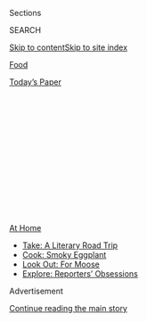 <div id="app">

<div>

<div>

<div>

<div class="NYTAppHideMasthead css-1q2w90k e1suatyy0">

<div class="section css-ui9rw0 e1suatyy2">

<div class="css-eph4ug er09x8g0">

<div class="css-6n7j50">

</div>

<span class="css-1dv1kvn">Sections</span>

<div class="css-10488qs">

<span class="css-1dv1kvn">SEARCH</span>

</div>

[Skip to content](#site-content)[Skip to site
index](#site-index)

</div>

<div id="masthead-section-label" class="css-1wr3we4 eaxe0e00">

[Food](https://www.nytimes.com/section/food)

</div>

<div class="css-10698na e1huz5gh0">

</div>

</div>

<div id="masthead-bar-one" class="section hasLinks css-15hmgas e1csuq9d3">

<div class="css-uqyvli e1csuq9d0">

</div>

<div class="css-1uqjmks e1csuq9d1">

</div>

<div class="css-9e9ivx">

[](https://myaccount.nytimes.com/auth/login?response_type=cookie&client_id=vi)

</div>

<div class="css-1bvtpon e1csuq9d2">

[Today’s
Paper](https://www.nytimes.com/section/todayspaper)

</div>

</div>

</div>

</div>

<div data-aria-hidden="false">

<div id="site-content" data-role="main">

<div>

<div class="css-1aor85t" style="opacity:0.000000001;z-index:-1;visibility:hidden">

<div class="css-1hqnpie">

<div class="css-epjblv">

<span class="css-17xtcya">[Food](/section/food)</span><span class="css-x15j1o">|</span><span class="css-fwqvlz">What
to Cook This
Week</span>

</div>

<div class="css-k008qs">

<div class="css-1iwv8en">

<span class="css-18z7m18"></span>

<div>

</div>

</div>

<span class="css-1n6z4y">https://nyti.ms/2D2984V</span>

<div class="css-1705lsu">

<div class="css-4xjgmj">

<div class="css-4skfbu" data-role="toolbar" data-aria-label="Social Media Share buttons, Save button, and Comments Panel with current comment count" data-testid="share-tools">

  - 
  - 
  - 
  - 
    
    <div class="css-6n7j50">
    
    </div>

  - 

</div>

</div>

</div>

</div>

</div>

</div>

<div id="NYT_TOP_BANNER_REGION" class="css-13pd83m">

<div>

<div id="maps-athome-menu" class="section interactive-content interactive-size-medium css-1edisqu">

<div class="css-17ih8de interactive-body">

<div class="at-home-nav__innerContainer">

<div class="at-home-nav__title">

[At
Home](https://www.nytimes.com/spotlight/at-home?action=click&pgtype=Article&state=default&region=TOP_BANNER&context=at_home_menu)

</div>

  - [Take: A Literary Road
    Trip](https://www.nytimes.com/2020/07/28/books/time-for-a-literary-road-trip.html?action=click&pgtype=Article&state=default&region=TOP_BANNER&context=at_home_menu)
  - [Cook: Smoky
    Eggplant](https://www.nytimes.com/2020/07/29/magazine/bored-with-your-home-cooking-some-smoky-eggplant-will-fix-that.html?action=click&pgtype=Article&state=default&region=TOP_BANNER&context=at_home_menu)
  - [Look Out: For
    Moose](https://www.nytimes.com/2020/07/27/travel/moose-michigan-isle-royale.html?action=click&pgtype=Article&state=default&region=TOP_BANNER&context=at_home_menu)
  - [Explore: Reporters’
    Obsessions](https://www.nytimes.com/interactive/2020/at-home/even-more-reporters-editors-diaries-lists-recommendations.html?action=click&pgtype=Article&state=default&region=TOP_BANNER&context=at_home_menu)

</div>

</div>

</div>

</div>

</div>

<div id="top-wrapper" class="css-1sy8kpn">

<div id="top-slug" class="css-l9onyx">

Advertisement

</div>

[Continue reading the main
story](#after-top)

<div class="ad top-wrapper" style="text-align:center;height:100%;display:block;min-height:250px">

<div id="top" class="place-ad" data-position="top" data-size-key="top">

</div>

</div>

<div id="after-top">

</div>

</div>

<div id="sponsor-wrapper" class="css-1hyfx7x">

<div id="sponsor-slug" class="css-19vbshk">

Supported by

</div>

[Continue reading the main
story](#after-sponsor)

<div id="sponsor" class="ad sponsor-wrapper" style="text-align:center;height:100%;display:block">

</div>

<div id="after-sponsor">

</div>

</div>

[What to Cook](/column/what-to-cook "What to Cook")

<div class="css-1vkm6nb ehdk2mb0">

# What to Cook This Week

</div>

<div class="css-79elbk" data-testid="photoviewer-wrapper">

<div class="css-z3e15g" data-testid="photoviewer-wrapper-hidden">

</div>

<div class="css-1a48zt4 ehw59r15" data-testid="photoviewer-children">

![<span class="css-16f3y1r e13ogyst0" data-aria-hidden="true">Field day
poundcake.</span><span class="css-cnj6d5 e1z0qqy90" itemprop="copyrightHolder"><span class="css-1ly73wi e1tej78p0">Credit...</span><span><span>Craig
Lee for The New York
Times</span></span></span>](https://static01.nyt.com/images/2017/02/20/dining/20COOKING-FIELDDAY-POUNDCAKE2/20COOKING-FIELDDAY-POUNDCAKE2-articleLarge.jpg?quality=75&auto=webp&disable=upscale)

</div>

</div>

<div class="css-xt80pu e12qa4dv0">

<div class="css-18e8msd">

<div class="css-vp77d3 epjyd6m0">

<div class="css-1baulvz">

By [<span class="css-1baulvz last-byline" itemprop="name">Sam
Sifton</span>](https://www.nytimes.com/by/sam-sifton)

</div>

</div>

  - Aug. 2,
    2020

  - 
    
    <div class="css-4xjgmj">
    
    <div class="css-d8bdto" data-role="toolbar" data-aria-label="Social Media Share buttons, Save button, and Comments Panel with current comment count" data-testid="share-tools">
    
      - 
      - 
      - 
      - 
        
        <div class="css-6n7j50">
        
        </div>
    
      - 
    
    </div>
    
    </div>

</div>

</div>

<div class="section meteredContent css-1r7ky0e" name="articleBody" itemprop="articleBody">

<div class="css-1fanzo5 StoryBodyCompanionColumn">

<div class="css-53u6y8">

Good morning. Life during the pandemic offers its pleasures only
fitfully, but there’s a good tomato getting ready for harvest on my
solitary compound-bucketed plant and I’ve been looking forward to it all
week. I’m planning on eating it sun-warm and cut into shingles between
slices of toast, with a little salt and a bunch of mayonnaise. That’s
summer’s greatest sandwich. I can almost taste it now.

Later I’ll turn to [fried
fish](https://cooking.nytimes.com/recipes/1014786-outdoor-fish-fry),
which if you’re lucky you can cook outside, in a cast-iron pan on the
grill, then eat it with hot sauce, [quick-pickled
okra](https://cooking.nytimes.com/recipes/1021260-quick-pickled-okra)
and a thatch of
[coleslaw](https://cooking.nytimes.com/recipes/1014788-simple-slaw).
There’ll be Jennifer Steinhauer’s [Field Day
poundcake](https://cooking.nytimes.com/recipes/12194-field-day-poundcake)
(above) for dessert, because one of the kids is working her way through
[all our poundcake
recipes](https://cooking.nytimes.com/search?q=poundcake) and today is
Jenny’s turn.

It’s shaping up to be an excellent Sunday. I hope that proves true for
you as well.

On Monday, speaking just for myself but always in service to you, I’ll
look to a [white bean caprese
salad](https://cooking.nytimes.com/recipes/1021273-white-bean-caprese-salad),
if I don’t make [baked tofu with peanut sauce and coconut lime
rice](https://cooking.nytimes.com/recipes/1020530-baked-tofu-with-peanut-sauce-and-coconut-lime-rice)
yet again. That’s a rut I don’t mind occupying, to cook that meal so
much.

Tuesday might bring [roasted chicken thighs with peaches, basil and
ginger](https://cooking.nytimes.com/recipes/1012681-roasted-chicken-thighs-with-peaches-basil-and-ginger),
if I can find good peaches, and [stew
chicken](https://cooking.nytimes.com/recipes/1017778-stew-chicken) if I
can’t. (Stew chicken makes for excellent leftovers.)

</div>

</div>

<div class="css-1fanzo5 StoryBodyCompanionColumn">

<div class="css-53u6y8">

[Tomato
risotto](https://cooking.nytimes.com/recipes/1020378-tomato-risotto) on
Wednesday sounds good, even if I have to use store-bought tomatoes to
save my crop for lunches.

For Thursday, maybe we could all take a run at [pork
meatballs](https://cooking.nytimes.com/recipes/1019764-pork-meatballs-with-ginger-and-fish-sauce)
with ginger and fish sauce? Or [spaghetti
carbonara](https://cooking.nytimes.com/recipes/12965-spaghetti-carbonara)?
Depending on the weather, it could be time for [ice-cold
schav](https://cooking.nytimes.com/recipes/1018801-ice-cold-schav), a
righteous thing to eat in the heat.

And then to finish the week, I’m thinking my pal Pong’s favorite recipe,
for [miso-glazed
fish](https://cooking.nytimes.com/recipes/1015115-miso-glazed-fish). I
like that dish with
[rice](https://cooking.nytimes.com/guides/49-how-to-make-rice) and
greens sautéed with plenty of garlic and ginger.

There are thousands and thousands more recipes to cook this week on [NYT
Cooking](https://cooking.nytimes.com/). Yes, you need a subscription to
access all of them, and to use all the features of our site and apps.
That makes sense. We’re a subscription business. Subscriptions support
our work and allow it to continue. If you haven’t already, will you
please [subscribe
today](https://www.nytimes.com/subscription/cooking.html?campaignId=6XQHR)?

We’ll be standing by to help if something goes wrong along the way,
either with your cooking or our technology. Just write us:
<cookingcare@nytimes.com>. Someone will get back to you.

</div>

</div>

<div class="css-1fanzo5 StoryBodyCompanionColumn">

<div class="css-53u6y8">

Now, will you take a look at our latest video offering on YouTube, where
Aaron Hutcherson takes up the [Cook My
Life](https://www.youtube.com/watch?v=5ybS5epdjZk) challenge?

It’s nothing to do with skirt steaks or patty pan squash, but you will
not regret watching [this video of the skateboarder Isamu
Yamamoto](https://www.youtube.com/watch?v=x3ici7djACc&t=15s) at work.

Nor will you be annoyed that I urged you to read Janet Maslin on [“The
Essential Tana
French](https://www.nytimes.com/2020/07/29/books/the-essential-tana-french.html).[”](https://www.nytimes.com/2020/07/29/books/the-essential-tana-french.html)
There’s your summer reading list, done.

Here’s [Stephen Marche in the Literary Review of
Canada](https://reviewcanada.ca/magazine/2020/07/the-passport/), writing
about the Canadian passport, but really about Canada itself, “nurturing
and oppressive with the same gesture, safe and claustrophobic in its
enclosure.” (Related: [Megan Specia in The
Times](https://www.nytimes.com/2020/07/07/world/europe/american-passport-privilege-coronavirus.html),
on the erosion of American passport privilege.)

Finally, Sunday music to play us off, Khruangbin,
“[Pelota](https://youtu.be/UULIfPLMuDw).” I’ll be back on Monday.

</div>

</div>

</div>

<div>

</div>

<div>

</div>

<div>

</div>

<div>

<div id="bottom-wrapper" class="css-1ede5it">

<div id="bottom-slug" class="css-l9onyx">

Advertisement

</div>

[Continue reading the main
story](#after-bottom)

<div id="bottom" class="ad bottom-wrapper" style="text-align:center;height:100%;display:block;min-height:90px">

</div>

<div id="after-bottom">

</div>

</div>

</div>

</div>

</div>

## Site Index

<div>

</div>

## Site Information Navigation

  - [© <span>2020</span> <span>The New York Times
    Company</span>](https://help.nytimes.com/hc/en-us/articles/115014792127-Copyright-notice)

<!-- end list -->

  - [NYTCo](https://www.nytco.com/)
  - [Contact
    Us](https://help.nytimes.com/hc/en-us/articles/115015385887-Contact-Us)
  - [Work with us](https://www.nytco.com/careers/)
  - [Advertise](https://nytmediakit.com/)
  - [T Brand Studio](http://www.tbrandstudio.com/)
  - [Your Ad
    Choices](https://www.nytimes.com/privacy/cookie-policy#how-do-i-manage-trackers)
  - [Privacy](https://www.nytimes.com/privacy)
  - [Terms of
    Service](https://help.nytimes.com/hc/en-us/articles/115014893428-Terms-of-service)
  - [Terms of
    Sale](https://help.nytimes.com/hc/en-us/articles/115014893968-Terms-of-sale)
  - [Site
    Map](https://spiderbites.nytimes.com)
  - [Help](https://help.nytimes.com/hc/en-us)
  - [Subscriptions](https://www.nytimes.com/subscription?campaignId=37WXW)

</div>

</div>

</div>

</div>
